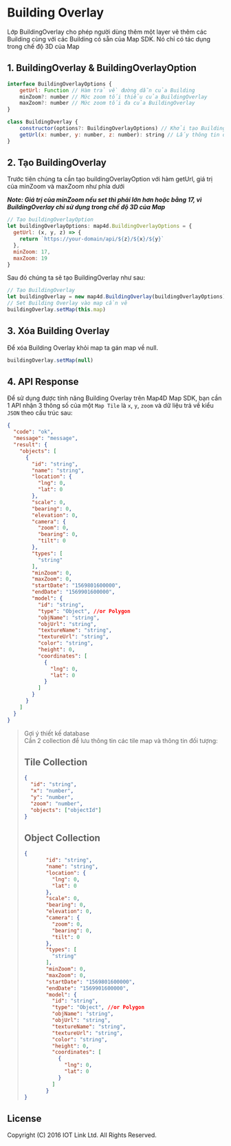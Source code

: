# Building Overlay

Lớp BuildingOverlay cho phép người dùng thêm một layer vẽ thêm các Building cùng với các Building có sẵn của Map SDK. Nó chỉ có tác dụng trong chế độ 3D của Map

## 1. BuildingOverlay & BuildingOverlayOption

```javascript
interface BuildingOverlayOptions {
    getUrl: Function // Hàm trả về đường dẫn của Building
    minZoom?: number // Mức zoom tối thiểu của BuildingOverlay
    maxZoom?: number // Mức zoom tối đa của BuildingOverlay
}
````

```javascript
class BuildingOverlay {
    constructor(options?: BuildingOverlayOptions) // Khởi tạo BuildingOverlay từ BuildingOverlayOptions
    getUrl(x: number, y: number, z: number): string // Lấy thông tin đường dẫn của Building theo TileCoordinate
}
```

## 2. Tạo BuildingOverlay

Trước tiên chúng ta cần tạo buildingOverlayOption với hàm getUrl, giá trị của minZoom và maxZoom như phía dưới

***Note: Giá trị của minZoom nếu set thì phải lớn hơn hoặc bằng 17, vì BuildingOverlay chỉ sử dụng trong chế độ 3D của Map***

```javascript
// Tạo buildingOverlayOption
let buildingOverlayOptions: map4d.BuildingOverlayOptions = {
  getUrl: (x, y, z) => {
    return `https://your-domain/api/${z}/${x}/${y}`
  },
  minZoom: 17,
  maxZoom: 19
}
```

Sau đó chúng ta sẽ tạo BuildingOverlay như sau:

```javascript
// Tạo BuildingOverlay
let buildingOverlay = new map4d.BuildingOverlay(buildingOverlayOptions)
// Set Building Overlay vào map cần vẽ
buildingOverlay.setMap(this.map)
```

## 3. Xóa Building Overlay

Để xóa Building Overlay khỏi map ta gán map về null.

```javascript
buildingOverlay.setMap(null)
```

## 4. API Response
Để sử dụng được tính năng Building Overlay trên Map4D Map SDK, bạn cần 1 API nhận 3 thông số của một `Map Tile` là `x`, `y`, `zoom` và dữ liệu trả về kiểu `JSON` theo cấu trúc sau:

```json
{
  "code": "ok",
  "message": "message",
  "result": {
    "objects": [
      {
        "id": "string",
        "name": "string",        
        "location": {
          "lng": 0,
          "lat": 0
        },
        "scale": 0,
        "bearing": 0,
        "elevation": 0,
        "camera": {
          "zoom": 0,
          "bearing": 0,
          "tilt": 0
        },
        "types": [
          "string"
        ],
        "minZoom": 0,
        "maxZoom": 0,
        "startDate": "1569801600000",
        "endDate": "1569901600000",
        "model": {
          "id": "string",
          "type": "Object", //or Polygon
          "objName": "string",
          "objUrl": "string",
          "textureName": "string",
          "textureUrl": "string",
          "color": "string",
          "height": 0,
          "coordinates": [
            {
              "lng": 0,
              "lat": 0
            }
          ]
        }
      }
    ]
  }
}
```

> Gợi ý thiết kế database  
> Cần 2 collection để lưu thông tin các tile map và thông tin đối tượng:  
> ## Tile Collection
> ```json
> {
>   "id": "string",
>   "x": "number",
>   "y": "number",
>   "zoom": "number",
>   "objects": ["objectId"]
> }
> ```  
> ## Object Collection  
> ```json
>{
>        "id": "string",
>        "name": "string",        
>        "location": {
>          "lng": 0,
>          "lat": 0
>        },
>        "scale": 0,
>        "bearing": 0,
>        "elevation": 0,
>        "camera": {
>          "zoom": 0,
>          "bearing": 0,
>          "tilt": 0
>        },
>        "types": [
>          "string"
>        ],
>        "minZoom": 0,
>        "maxZoom": 0,
>        "startDate": "1569801600000",
>        "endDate": "1569901600000",
>        "model": {
>          "id": "string",
>          "type": "Object", //or Polygon
>          "objName": "string",
>          "objUrl": "string",
>          "textureName": "string",
>          "textureUrl": "string",
>          "color": "string",
>          "height": 0,
>          "coordinates": [
>            {
>              "lng": 0,
>              "lat": 0
>            }
>          ]
>        }
>}
> ```  


License
-------

Copyright (C) 2016 IOT Link Ltd. All Rights Reserved.
